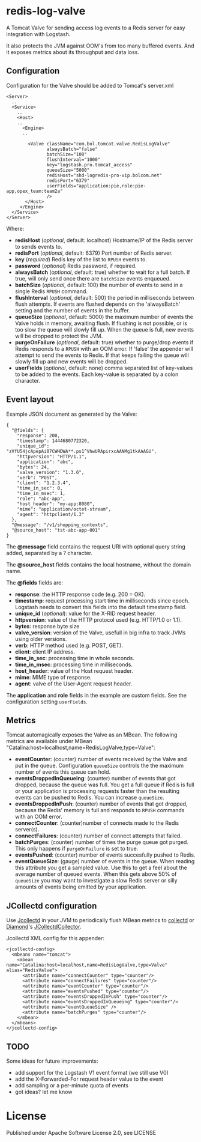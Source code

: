 # redis-log-valve

A Tomcat Valve for sending access log events to a Redis server for easy integration with Logstash.

It also protects the JVM against OOM's from too many buffered events. And it exposes metrics about its throughput and data loss.



## Configuration

Configuration for the Valve should be added to Tomcat's server.xml

```
<Server>
  ..
  <Service>
    ..
    <Host>
    ..
      <Engine>
      ..

        <Valve className="com.bol.tomcat.valve.RedisLogValve"
               alwaysBatch="false"
               batchSize="100"
               flushInterval="1000"
               key="logstash.pro.tomcat_access"
               queueSize="5000"
               redisHost="shd-logredis-pro-vip.bolcom.net"
               redisPort="6379"
               userFields="application:pie,role:pie-app,opex_team:team2a"
               />
       </Host>
     </Engine>
  </Service>
</Server>
```
   
Where:

* **redisHost** (_optional_, default: localhost) Hostname/IP of the Redis server to sends events to.
* **redisPort** (_optional_, default: 6379) Port number of Redis server.
* **key** (_required_) Redis key of the list to `RPUSH` events to.
* **password** (_optional_) Redis password, if required.
* **alwaysBatch** (_optional_, default: true) whether to wait for a full batch. If true, will only send once there are `batchSize` events enqueued.
* **batchSize** (_optional_, default: 100) the number of events to send in a single Redis `RPUSH` command.
* **flushInterval** (_optional_, default: 500) the period in milliseconds between flush attempts. If events are flushed depends on the 'alwaysBatch' setting and the number of events in the buffer.
* **queueSize** (_optional_, default: 5000) the maximum number of events the Valve holds in memory, awaiting flush. If flushing is not possible, or is too slow the queue will slowly fill up. When the queue is full, new events will be dropped to protect the JVM.
* **purgeOnFailure** (_optional_, default: true) whether to purge/drop events if Redis responds to a `RPUSH` with an OOM error. If 'false' the appender will attempt to send the events to Redis. If that keeps failing the queue will slowly fill up and new events will be dropped.
* **userFields** (_optional_, default: none) comma separated list of key-values to be added to the events. Each key-value is separated by a colon character.


## Event layout

Example JSON document as generated by the Valve:

```
{
  "@fields": {
    "response": 200,
    "timestamp": 1444680772320,
    "unique_id": "zVfU54jcApepAi07CWHDWA**.ps1^VhwURApirxcAANMg1tkAAAGU",
    "httpversion": "HTTP/1.1",
    "application": "abc",
    "bytes": 24,
    "valve_version": "1.3.6",
    "verb": "POST",
    "client": "1.2.3.4",
    "time_in_sec": 0,
    "time_in_msec": 1,
    "role": "abc-app",
    "host_header": "my-app:8080",
    "mime": "application/octet-stream",
    "agent": "httpclient/1.3"
  },
  "@message": "/v1/shopping_contexts",
  "@source_host": "tst-abc-app-001"
}
```

The **@message** field contains the request URI with optional query string added, separated by a ? character.

The **@source_host** fields contains the local hostname, without the domain name.

The **@fields** fields are:

* **response**: the HTTP response code (e.g. 200 = OK).
* **timestamp**: request processing start time in milliseconds since epoch. Logstash needs to convert this fields into the default timestamp field.
* **unique_id** (_optional_): value for the X-RID request header.
* **httpversion**: value of the HTTP protocol used (e.g. HTTP/1.0 or 1.1).
* **bytes**: response byte size
* **valve_version**: version of the Valve, usefull in big infra to track JVMs using older versions.
* **verb**: HTTP method used (e.g. POST, GET).
* **client**: client IP address.
* **time_in_sec**: processing time in whole seconds.
* **time_in_msec**: processing time in milliseconds.
* **host_header**: value of the Host request header.
* **mime**: MIME type of response.
* **agent**: valve of the User-Agent request header.

The **application** and **role** fields in the example are custom fields. See the configuration setting `userFields`. 


## Metrics

Tomcat automagically exposes the Valve as an MBean. The following metrics are available under MBean "Catalina:host=localhost,name=RedisLogValve,type=Valve":

* **eventCounter**: (counter) number of events received by the Valve and put in the queue. Configuration `queueSize` controls the the maximum number of events this queue can hold.
* **eventsDroppedInQueueing**: (counter) number of events that got dropped, because the queue was full. You get a full queue if Redis is full or your application is processing requests faster than the resulting events can be pushed to Redis. You can increase `queueSize`.
* **eventsDroppedInPush**: (counter) number of events that got dropped, because the Redis' memory is full and responds to `RPUSH` commands with an OOM error.
* **connectCounter**: (counter)number of connects made to the Redis server(s).
* **connectFailures**: (counter) number of connect attempts that failed.
* **batchPurges**: (counter) number of times the purge queue got purged. This only happens if `purgeOnFailure` is set to true.
* **eventsPushed**: (counter) number of events succesfully pushed to Redis.
* **eventQueueSize**: (gauge) number of events in the queue. When reading this attribute you get a sampled value. Use this to get a feel about the average number of queued events. When this gets above 50% of `queueSize` you may want to investigate a slow Redis server or silly amounts of events being emitted by your application.



## JCollectd configuration

Use [Jcollectd](https://github.com/bolcom/jcollectd) in your JVM to periodically flush MBean metrics to [collectd](https://github.com/collectd/collectd) or [Diamond](https://github.com/BrightcoveOS/Diamond)'s [JCollectdCollector](https://github.com/BrightcoveOS/Diamond/wiki/collectors-JCollectdCollector).

Jcollectd XML config for this appender:

```
<jcollectd-config>
  <mbeans name="tomcat">
    <mbean name="Catalina:host=localhost,name=RedisLogValve,type=Valve" alias="RedisValve">
      <attribute name="connectCounter" type="counter"/>
      <attribute name="connectFailures" type="counter"/>
      <attribute name="eventCounter" type="counter"/>
      <attribute name="eventsPushed" type="counter"/>
      <attribute name="eventsDroppedInPush" type="counter"/>
      <attribute name="eventsDroppedInQueueing" type="counter"/>
      <attribute name="eventQueueSize" />
      <attribute name="batchPurges" type="counter"/>
    </mbean>
  </mbeans>
</jcollectd-config>
```

## TODO

Some ideas for future improvements:

* add support for the Logstash V1 event format (we still use V0)
* add the X-Forwarded-For request header value to the event
* add sampling or a per-minute quota of events
* got ideas? let me know



# License

Published under Apache Software License 2.0, see LICENSE
